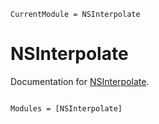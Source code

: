 ```@meta
CurrentModule = NSInterpolate
```

# NSInterpolate

Documentation for [NSInterpolate](https://github.com/bamburgh/NSInterpolate.jl).

```@index
```

```@autodocs
Modules = [NSInterpolate]
```
